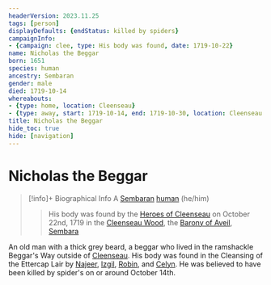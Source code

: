 ```yaml
---
headerVersion: 2023.11.25
tags: [person]
displayDefaults: {endStatus: killed by spiders}
campaignInfo:
- {campaign: clee, type: His body was found, date: 1719-10-22}
name: Nicholas the Beggar
born: 1651
species: human
ancestry: Sembaran
gender: male
died: 1719-10-14
whereabouts:
- {type: home, location: Cleenseau}
- {type: away, start: 1719-10-14, end: 1719-10-30, location: Cleenseau Wood}
title: Nicholas the Beggar
hide_toc: true
hide: [navigation]
---
```

# Nicholas the Beggar
>[!info]+ Biographical Info
> A [Sembaran](<../../gazetteer/greater-sembara/sembara/sembara.md>) [human](<../../species/humans/humans.md>) (he/him)
> 
>> 
>>  His body was found by the [Heroes of Cleenseau](<../pcs/cleenseau/heroes-of-cleenseau.md>) on October 22nd, 1719 in the [Cleenseau Wood](<../../gazetteer/greater-sembara/sembara/barony-of-aveil/cleenseau-region/cleenseau-wood.md>), the [Barony of Aveil](<../../gazetteer/greater-sembara/sembara/barony-of-aveil/barony-of-aveil.md>), [Sembara](<../../gazetteer/greater-sembara/sembara/sembara.md>) 

An old man with a thick grey beard, a beggar who lived in the ramshackle Beggar's Way outside of [Cleenseau](<../../gazetteer/greater-sembara/sembara/barony-of-aveil/cleenseau-region/cleenseau/cleenseau.md>). His body was found in the Cleansing of the Ettercap Lair by [Najeer](<../pcs/cleenseau/viepuck.md>), [Izgil](<../pcs/cleenseau/izgil-moonseeker.md>), [Robin](<../pcs/cleenseau/robin-of-abenfyrd.md>), and [Celyn](<../pcs/cleenseau/celyn.md>). He was believed to have been killed by spider's on or around October 14th.